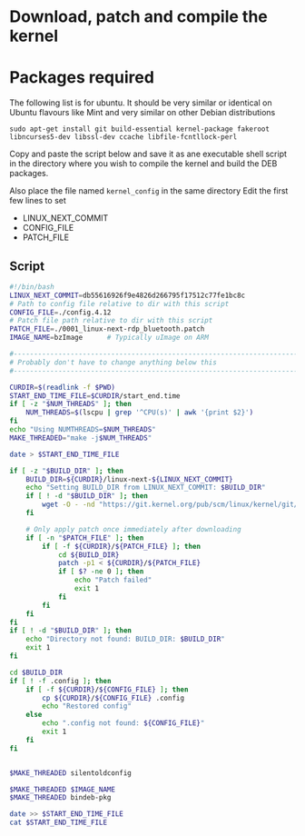 # Download, patch and compile the kernel

# Packages required
The following list is for ubuntu. It should be very similar or identical on
Ubuntu flavours like Mint and very similar on other Debian distributions

```
sudo apt-get install git build-essential kernel-package fakeroot libncurses5-dev libssl-dev ccache libfile-fcntllock-perl
```

Copy and paste the script below and save it as ane executable shell script
in the directory where you wish to compile the kernel and build the DEB
packages.

Also place the file named ```kernel_config``` in the same directory
Edit the first few lines to set 

  - LINUX_NEXT_COMMIT
  - CONFIG_FILE
  - PATCH_FILE


## Script
```bash
#!/bin/bash
LINUX_NEXT_COMMIT=db55616926f9e4826d266795f17512c77fe1bc8c
# Path to config file relative to dir with this script
CONFIG_FILE=./config.4.12
# Patch file path relative to dir with this script
PATCH_FILE=./0001_linux-next-rdp_bluetooth.patch
IMAGE_NAME=bzImage      # Typically uImage on ARM

#-------------------------------------------------------------------------
# Probably don't have to change anything below this
#-------------------------------------------------------------------------

CURDIR=$(readlink -f $PWD)
START_END_TIME_FILE=$CURDIR/start_end.time
if [ -z "$NUM_THREADS" ]; then
    NUM_THREADS=$(lscpu | grep '^CPU(s)' | awk '{print $2}')
fi
echo "Using NUMTHREADS=$NUM_THREADS"
MAKE_THREADED="make -j$NUM_THREADS"

date > $START_END_TIME_FILE

if [ -z "$BUILD_DIR" ]; then
    BUILD_DIR=${CURDIR}/linux-next-${LINUX_NEXT_COMMIT}
    echo "Setting BUILD_DIR from LINUX_NEXT_COMMIT: $BUILD_DIR"
    if [ ! -d "$BUILD_DIR" ]; then
        wget -O - -nd "https://git.kernel.org/pub/scm/linux/kernel/git/next/linux-next.git/snapshot/linux-next-${LINUX_NEXT_COMMIT}.tar.gz" | tar zxf -
    fi

    # Only apply patch once immediately after downloading
    if [ -n "$PATCH_FILE" ]; then
        if [ -f ${CURDIR}/${PATCH_FILE} ]; then
            cd ${BUILD_DIR}
            patch -p1 < ${CURDIR}/${PATCH_FILE}
            if [ $? -ne 0 ]; then
                echo "Patch failed"
                exit 1
            fi
        fi
    fi
fi
if [ ! -d "$BUILD_DIR" ]; then
    echo "Directory not found: BUILD_DIR: $BUILD_DIR"
    exit 1
fi

cd $BUILD_DIR
if [ ! -f .config ]; then
    if [ -f ${CURDIR}/${CONFIG_FILE} ]; then
        cp ${CURDIR}/${CONFIG_FILE} .config
        echo "Restored config"
    else
        echo ".config not found: ${CONFIG_FILE}"
        exit 1
    fi
fi


$MAKE_THREADED silentoldconfig

$MAKE_THREADED $IMAGE_NAME
$MAKE_THREADED bindeb-pkg

date >> $START_END_TIME_FILE
cat $START_END_TIME_FILE
```
